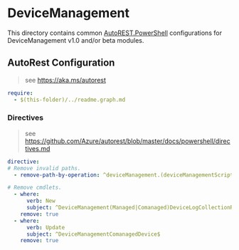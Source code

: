 # DeviceManagement

This directory contains common [AutoREST.PowerShell](https://github.com/Azure/autorest.powershell) configurations for DeviceManagement v1.0 and/or beta modules.

## AutoRest Configuration

> see <https://aka.ms/autorest>

``` yaml
require:
  - $(this-folder)/../readme.graph.md
```

### Directives

> see https://github.com/Azure/autorest/blob/master/docs/powershell/directives.md

``` yaml
directive:
# Remove invalid paths.
  - remove-path-by-operation: ^deviceManagement.(deviceManagementScript.userRunState.deviceRunState_.*|groupPolicyConfiguration.definitionValue.presentationValue_.*|deviceShellScript.userRunState.deviceRunState_.*|deviceConfiguration_assignedAccessMultiModeProfile)$

# Remove cmdlets.
  - where:
      verb: New
      subject: ^DeviceManagement(Managed|Comanaged)DeviceLogCollectionRequest$
    remove: true
  - where:
      verb: Update
      subject: ^DeviceManagementComanagedDevice$
    remove: true
```
